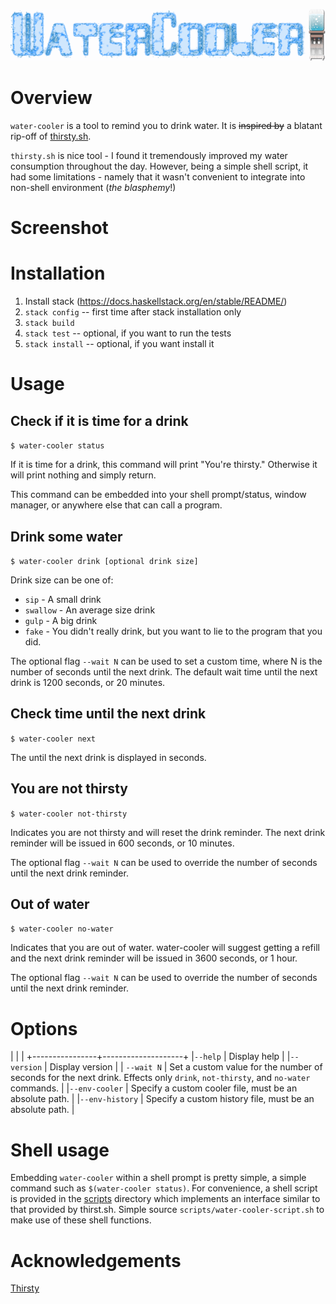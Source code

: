 ![WaterCooler](img/water-cooler-logo.png)

Overview
========
`water-cooler` is a tool to remind you to drink water.  It is ~~inspired by~~ a
blatant rip-off of [thirsty.sh](https://github.com/kalbhor/thirsty).

`thirsty.sh` is nice tool - I found it tremendously improved my water
consumption throughout the day.  However, being a simple shell script, it had
some limitations - namely that it wasn't convenient to integrate into non-shell
environment (_the blasphemy_!)

Screenshot
==========

Installation
============
 1. Install stack (https://docs.haskellstack.org/en/stable/README/)
 2. `stack config`  -- first time after stack installation only
 3. `stack build`
 4. `stack test`    -- optional, if you want to run the tests
 5. `stack install` -- optional, if you want install it

Usage
=====

Check if it is time for a drink
-------------------------------
`$ water-cooler status`

If it is time for a drink, this command will print "You're thirsty."  Otherwise
it will print nothing and simply return.

This command can be embedded into your shell prompt/status, window manager, or
anywhere else that can call a program.

Drink some water
----------------
`$ water-cooler drink [optional drink size]`

Drink size can be one of:

* `sip` - A small drink
* `swallow` - An average size drink
* `gulp` - A big drink
* `fake` - You didn't really drink, but you want to lie to the program that you did.

The optional flag `--wait N` can be used to set a custom time, where N is the
number of seconds until the next drink.
The default wait time until the next drink is 1200 seconds, or 20 minutes.

Check time until the next drink
-------------------------------
`$ water-cooler next`

The until the next drink is displayed in seconds.

You are not thirsty
-------------------
`$ water-cooler not-thirsty`

Indicates you are not thirsty and will reset the drink reminder.
The next drink reminder will be issued in 600 seconds, or 10 minutes.

The optional flag `--wait N` can be used to override the number of seconds
until the next drink reminder.

Out of water
------------
`$ water-cooler no-water`

Indicates that you are out of water.  water-cooler will suggest getting a
refill and the next drink reminder will be issued in 3600 seconds, or 1 hour.

The optional flag `--wait N` can be used to override the number of seconds
until the next drink reminder.

Options
=======

|                |                    |
+----------------+--------------------+
|`--help`        | Display help       |
|`--version`     | Display version    |
| `--wait N`     | Set a custom value for the number of seconds for the next drink.  Effects only `drink`, `not-thirsty`, and `no-water` commands. |
|`--env-cooler`  |  Specify a custom cooler file, must be an absolute path.  |
|`--env-history` |  Specify a custom history file, must be an absolute path. |

Shell usage
===========
Embedding `water-cooler` within a shell prompt is pretty simple, a simple
command such as `$(water-cooler status)`.  For convenience, a shell script is
provided in the [scripts](scripts) directory which implements an interface
similar to that provided by thirst.sh.  Simple source
`scripts/water-cooler-script.sh` to make use of these shell functions.

Acknowledgements
================
[Thirsty](https://github.com/kalbhor/thirsty)
